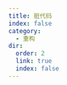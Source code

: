 ```yaml
---
title: 脏代码
index: false
category:
  - 重构
dir:
  order: 2
  link: true
  index: false
---
```


<Catalog />

<!-- ## 臃肿的代码

臃肿的代码、方法和类已经增加到如此巨大的比例，以至于它们很难工作。通常情况下，这些气味不会马上出现，而是随着程序的发展而不断积累（特别是当没有人努力去消除它们时）。

| 名称                                                  | 特征                                                                                                                                                                                                         |
| ----------------------------------------------------- | ------------------------------------------------------------------------------------------------------------------------------------------------------------------------------------------------------------ |
| [Long Method](./bloaters/long-method)                 | 一个方法包含了太多的代码行。一般来说，任何超过十行的方法都应该让你开始问问题。                                                                                                                               |
| [Large Class](./bloaters/large-class)                 | 一个类包含许多字段/方法/代码行。                                                                                                                                                                             |
| [Primitive Obsession](./bloaters/primitive-obsession) | 对简单的任务使用基元而不是小对象（如货币、范围、电话号码的特殊字符串等）。 <br/> 使用常量来编码信息（如常量USER_ADMIN_ROLE = 1，用来指代具有管理员权限的用户）。<br/> 使用字符串常量作为数据阵列中的字段名。 |
| [Long Parameter List](./bloaters/long-parameter-list) | 一个方法的参数超过三或四个。                                                                                                                                                                                 |
| [Data Clumps](./bloaters/data-clumps)                 | 有时，代码的不同部分包含相同的变量组（如连接到数据库的参数）。这些团块应该被变成它们自己的类。                                                                                                               |

## 滥用面向对象的开发模式

面向对象编程原则的不完整或不正确的应用。

| 名称                                                                           | 特征                                                                                                             |
| ------------------------------------------------------------------------------ | ---------------------------------------------------------------------------------------------------------------- |
| [Switch Statements](./object-orientation-abusers/)                             | 复杂的 `switch` 运算符或 `if` 语句序列。                                                                         |
| [Temporary Field](./object-orientation-abusers/)                               | 临时字段只有在某些情况下才能获得它们的值（因此是对象所需要的）。在这些情况之外，它们是空的。                     |
| [Refused Bequest](./object-orientation-abusers/)                               | 如果子类仅使用从其父类继承的某些方法和属性，则层次结构不平衡。不需要的方法可能只是未使用或被重新定义并发出异常。 |
| [Alternative Classes with Different Interfaces](./object-orientation-abusers/) | 两个类执行相同的功能但具有不同的方法名称。                                                                       |

## Change Preventers

如果您需要在代码中的一个地方更改某些内容，那么您也必须在其他地方进行许多更改。结果，程序开发变得更加复杂和昂贵。

| 名称                                                     | 特征                                                                                                                         |
| -------------------------------------------------------- | ---------------------------------------------------------------------------------------------------------------------------- |
| [Divergent Change](./change-preventers/)                 | 当您对类进行更改时，您会发现自己不得不更改许多不相关的方法。例如，在添加新产品类型时，您必须更改查找、显示和订购产品的方法。 |
| [Shotgun Surgery](./change-preventers/)                  | 进行任何修改都需要对许多不同的类进行许多小的更改。                                                                           |
| [Parallel Inheritance Hierarchies](./change-preventers/) | 每当您为一个类创建子类时，您会发现自己需要为另一个类创建子类。                                                               |

## Dispensables

一个可有可无的东西是没有意义和不需要的东西，如果没有它会使代码更干净、更高效和更容易理解。

| 名称                                      | 特征                                                                                                                                                             |
| ----------------------------------------- | ---------------------------------------------------------------------------------------------------------------------------------------------------------------- |
| [Comments](./dispensables/)               | 一个方法充满了解释性注释。                                                                                                                                       |
| [Duplicate Code](./dispensables/)         | 两个代码片段看起来几乎相同。                                                                                                                                     |
| [Lazy Class](./dispensables/)             | 理解和维护类总是花费时间和金钱。因此，如果某个类不足以引起您的注意，则应将其删除。                                                                               |
| [Data Class](./dispensables/)             | 数据类是指仅包含字段和用于访问它们的粗略方法（getter 和 setter）的类。这些只是其他类使用的数据的容器。这些类不包含任何附加功能，也不能独立地操作它们拥有的数据。 |
| [Dead Code](./dispensables/)              | 不再使用变量、参数、字段、方法或类（通常是因为它们已过时）。                                                                                                     |
| [Speculative Generality](./dispensables/) | 存在未使用的类、方法、字段或参数。                                                                                                                               |

## Couplers

该组中的所有特征都会导致类之间的过度耦合，或者显示如果耦合被过度委托取代会发生什么。

| 名称                                  | 特征                                                                 |
| ------------------------------------- | -------------------------------------------------------------------- |
| [Feature Envy](./couplers/)           | 方法访问另一个对象的数据多于它自己的数据。                           |
| [Inappropriate Intimacy](./couplers/) | 一个类使用另一个类的内部字段和方法。                                 |
| [Message Chains](./couplers/)         | 在代码中，您会看到一系列类似于 `$a->b()->c()->d()` 的调用            |
| [Middle Man](./couplers/)             | 如果一个类只执行一个动作，将工作委托给另一个类，那么它为什么存在呢？ |

## Other Smells

| 名称                                        | 特征                                                                                         |
| ------------------------------------------- | -------------------------------------------------------------------------------------------- |
| [Incomplete Library Class](./other-smells/) | 第三方库迟早会停止满足用户需求。问题的唯一解决方案——更改库——通常是不可能的，因为库是只读的。 | -->